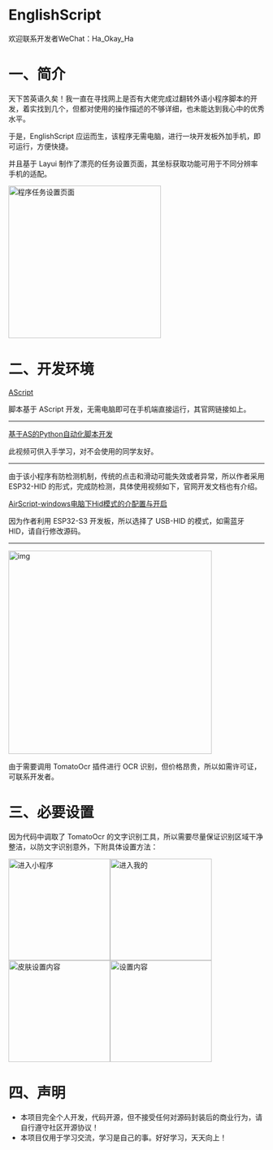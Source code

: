 # EnglishScript
欢迎联系开发者WeChat：Ha_Okay_Ha

# 一、简介

天下苦英语久矣！我一直在寻找网上是否有大佬完成过翻转外语小程序脚本的开发，着实找到几个，但都对使用的操作描述的不够详细，也未能达到我心中的优秀水平。

于是，EnglishScript 应运而生，该程序无需电脑，进行一块开发板外加手机，即可运行，方便快捷。

并且基于 Layui 制作了漂亮的任务设置页面，其坐标获取功能可用于不同分辨率手机的适配。

<img src="https://cdn.nlark.com/yuque/0/2025/jpeg/42519851/1760678331766-d5f7e8f6-2bf0-4afe-afda-c7d0a8d0f1d3.jpeg" alt="程序任务设置页面" height="300">

# 二、开发环境

[AScript](http://dev.airscript.cn/)

脚本基于 AScript 开发，无需电脑即可在手机端直接运行，其官网链接如上。

------

[基于AS的Python自动化脚本开发](https://www.bilibili.com/video/BV1HX4y1i7pf/?share_source=copy_web&vd_source=c4fffa513d6db04895d3e253e3d9cd1a)

此视频可供入手学习，对不会使用的同学友好。

------

由于该小程序有防检测机制，传统的点击和滑动可能失效或者异常，所以作者采用 ESP32-HID 的形式，完成防检测，具体使用视频如下，官网开发文档也有介绍。

[AirScript-windows电脑下Hid模式的介配置与开启](https://www.bilibili.com/video/BV1at9nYXEhg/?share_source=copy_web&vd_source=c4fffa513d6db04895d3e253e3d9cd1a)

因为作者利用 ESP32-S3 开发板，所以选择了 USB-HID 的模式，如需蓝牙 HID，请自行修改源码。

------

<img src="https://cdn.nlark.com/yuque/0/2025/png/42519851/1760678934096-3d49e009-1529-4785-b27c-c667f9d37293.png?x-oss-process=image%2Fcrop%2Cx_0%2Cy_0%2Cw_1721%2Ch_535" alt="img" width="400">

由于需要调用 TomatoOcr 插件进行 OCR 识别，但价格昂贵，所以如需许可证，可联系开发者。

# 三、必要设置

因为代码中调取了 TomatoOcr 的文字识别工具，所以需要尽量保证识别区域干净整洁，以防文字识别意外，下附具体设置方法：

<img src="https://cdn.nlark.com/yuque/0/2025/png/42519851/1760202761105-f305f93c-ae57-42d2-b6d9-2bd324071d1f.png" alt="进入小程序" height="200"><img src="https://cdn.nlark.com/yuque/0/2025/png/42519851/1760677743559-60768753-3a1b-4963-a2aa-01cf0e00e178.png" alt="进入我的" height="200"><img src="https://cdn.nlark.com/yuque/0/2025/png/42519851/1760420442737-6d1e2f73-49f9-4d70-ab1b-840946af1ebd.png" alt="皮肤设置内容" height="200"><img src="https://cdn.nlark.com/yuque/0/2025/png/42519851/1760420328453-6571c3c2-e7ba-4fe1-b687-9ef05476a147.png" alt="设置内容" height="200">

# 四、声明

- 本项目完全个人开发，代码开源，但不接受任何对源码封装后的商业行为，请自行遵守社区开源协议！
- 本项目仅用于学习交流，学习是自己的事。好好学习，天天向上！
